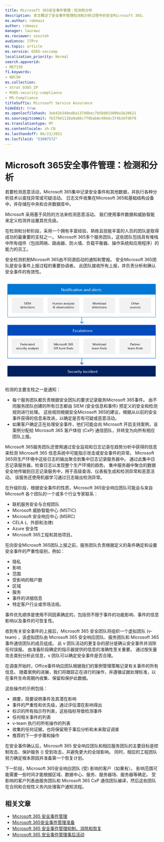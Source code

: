 ```yaml
---
title: Microsoft 365安全事件管理：检测和分析
description: 本文概述了安全事件管理检测和分析过程中的安全Microsoft 365。
ms.author: robmazz
author: robmazz
manager: laurawi
ms.reviewer: sosstah
audience: ITPro
ms.topic: article
ms.service: O365-seccomp
localization_priority: Normal
search.appverid:
- MET150
f1.keywords:
- NOCSH
ms.collection:
- Strat_O365_IP
- M365-security-compliance
- MS-Compliance
titleSuffix: Microsoft Service Assurance
hideEdit: true
ms.openlocfilehash: 3eb42b340ed6a137d0bec7b58d015009a1b20621
ms.sourcegitcommit: fb379d1110a9a86c7f9bab8c484dc3f4b3dfd6f0
ms.translationtype: MT
ms.contentlocale: zh-CN
ms.lasthandoff: 06/23/2021
ms.locfileid: "53087572"
---
```

# <a name="microsoft-365-security-incident-management-detection-and-analysis"></a>Microsoft 365安全事件管理：检测和分析

若要检测恶意活动，Microsoft 365集中记录安全事件和其他数据，并执行各种分析技术以查找异常或可疑活动。 日志文件收集在Microsoft 365和基础结构设备中，并存储在中央和合并数据库中。

Microsoft 采用基于风险的方法来检测恶意活动。 我们使用事件数据和威胁智能来定义检测并设置其优先级。

在检测和分析阶段，采用一个拥有丰富经验、熟练且技能丰富的人员的团队是取得成功的最重要的支柱之一。 Microsoft 365多个服务团队，这些团队包括具有堆栈中所有组件（包括网络、路由器、防火墙、负载平衡器、操作系统和应用程序）的能力的员工。

安全检测机制Microsoft 365由不同源启动的通知和警报。 安全Microsoft 365团队是安全事件上报过程的重要协调者。 此团队接收所有上报，并负责分析和确认安全事件的有效性。

![安全事件管理工作流](../media/assurance-sim-workflow.png)

检测的主要支柱之一是通知：

- 每个服务团队都负责根据安全团队的要求记录服务Microsoft 365事件。 由不同服务团队创建的所有日志都由 SIEM (安全信息和事件) 预定义的安全和检测规则进行处理。 这些规则根据安全Microsoft 365的建议，根据从以前的安全事件获得的信息来改进，以确定是否有可疑或恶意活动。
- 如果客户确定正在处理安全事件，他们可能会向 Microsoft 开启支持案例，该案例分配给 Microsoft 365 客户体验 (CxP) 通信团队，并转变为向所有相应团队上报。

Microsoft 365服务团队还使用通过安全监视和日志记录在趋势分析中获得的信息来检测 Microsoft 365 信息系统中可能指示攻击或安全事件的异常。 Microsoft 365将生产环境中这些日志的输出聚合到集中日志记录服务器中。 通过此集中日志记录服务器，检查日志以发现整个生产环境的趋势。 集中服务器中聚合的数据安全地传输到日志记录服务中，用于高级查询、仪表板生成和检测异常和恶意活动。 该服务还使用机器学习通过日志输出检测异常。

在升级阶段，根据安全事件的性质，Microsoft 365安全响应团队可能会与来自 Microsoft 各个团队的一个或多个行业专家联系：

- 联机服务安全与合规团队
- Microsoft 威胁智能中心 (MSTIC) 
- Microsoft 安全响应中心 (MSRC) 
- CELA (、外部和法律) 
- Azure 安全性
- Microsoft 365工程和其他项目。

在向安全Microsoft 365团队上报之前，服务团队负责根据定义的条件确定和设置安全事件的严重性级别，例如：

- 隐私
- 影响
- 范围
- 受影响的租户数
- 区域
- 服务
- 事件的详细信息
- 特定客户行业或市场法规。

事件优先顺序是使用不同因素确定的，包括但不限于事件的功能影响、事件的信息影响以及事件的可恢复性。

收到有关安全事件的上报后，Microsoft 365 安全团队将组织一个虚拟团队 (v-team) ，该虚拟团队由 Microsoft 365 安全响应团队、服务团队和 Microsoft 365 事件通信团队的成员组成。 此 v 团队活动的更复杂的部分是确认安全事件并消除任何误报。 由准备阶段确定的指示器提供的信息的准确性至关重要。 通过按矢量攻击类别分析此信息，v 团队可以确定安全事件是否合理。

在调查开始时，Office事件响应团队根据我们的案例管理策略记录有关事件的所有信息。 随着案例的进展，我们将跟踪正在进行的操作，并遵循证据处理标准，以在事件生命周期内收集、保留和保护此数据。

这些操作的示例包括：

- 摘要，简要说明事件及其潜在影响
- 事件的严重性和优先级，通过评估潜在影响得出
- 标识的所有指示符列表，这些指标导致检测事件
- 任何相关事件的列表
- v-team 执行的所有操作的列表
- 收集的任何证据，也将保留用于事后分析和未来取证调查
- 推荐的下一步步骤和操作

在安全事件确认后，Microsoft 365 安全响应团队和相应服务团队的主要目标是控制攻击、保护服务 () 受到攻击，并避免更大的全球影响。 同时，相应的工程团队努力确定根本原因并准备第一个恢复计划。

下一阶段，Microsoft 365安全响应团队 (受) 影响的客户（如果有）。 影响范围可能需要一些时间才能根据区域、数据中心、服务、服务器场、服务器等确定。 受影响的客户列表由服务团队和 Microsoft 365 CxP 通信团队编译，然后这些团队在合同和合规性义务内处理客户通知流程。

## <a name="related-articles"></a>相关文章

- [Microsoft 365 安全事件管理](assurance-security-incident-management.md)
- [Microsoft 365安全事件管理准备](assurance-sim-preparation.md)
- [Microsoft 365 安全事件管理抑制、消除和恢复](assurance-sim-containment-eradication-recovery.md)
- [Microsoft 365 安全事件管理事后活动](assurance-sim-post-incident-activity.md)
